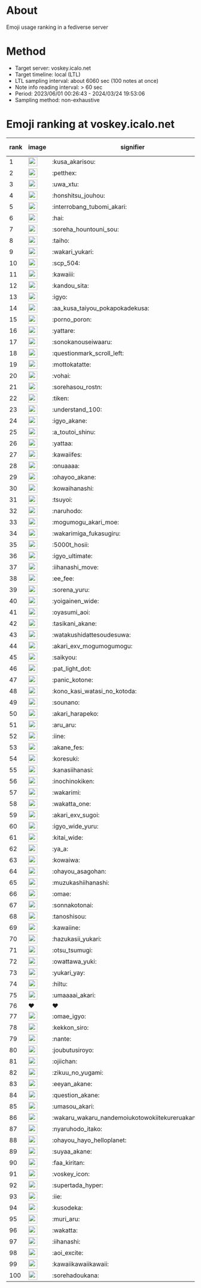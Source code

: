 # About
Emoji usage ranking in a fediverse server

# Method
- Target server: voskey.icalo.net
- Target timeline: local (LTL)
- LTL sampling interval: about 6060 sec (100 notes at once)
- Note info reading interval: > 60 sec
- Period: 2023/06/01 00:26:43 - 2024/03/24 19:53:06 
- Sampling method: non-exhaustive

# Emoji ranking at voskey.icalo.net

|rank|image|signifier|type|frequency score|
|----|----|----|----|----|
|1|<img height="24" src="https://voskey.icalo.net/emoji/kusa_akarisou.webp">|:kusa_akarisou:|custom|22156|
|2|<img height="24" src="https://voskey.icalo.net/emoji/petthex.webp">|:petthex:|custom|15051|
|3|<img height="24" src="https://voskey.icalo.net/emoji/uwa_xtu.webp">|:uwa_xtu:|custom|10773|
|4|<img height="24" src="https://voskey.icalo.net/emoji/honshitsu_jouhou.webp">|:honshitsu_jouhou:|custom|7661|
|5|<img height="24" src="https://voskey.icalo.net/emoji/interrobang_tubomi_akari.webp">|:interrobang_tubomi_akari:|custom|7066|
|6|<img height="24" src="https://voskey.icalo.net/emoji/hai.webp">|:hai:|custom|6994|
|7|<img height="24" src="https://voskey.icalo.net/emoji/soreha_hountouni_sou.webp">|:soreha_hountouni_sou:|custom|6383|
|8|<img height="24" src="https://voskey.icalo.net/emoji/taiho.webp">|:taiho:|custom|6298|
|9|<img height="24" src="https://voskey.icalo.net/emoji/wakari_yukari.webp">|:wakari_yukari:|custom|6276|
|10|<img height="24" src="https://voskey.icalo.net/emoji/scp_504.webp">|:scp_504:|custom|5157|
|11|<img height="24" src="https://voskey.icalo.net/emoji/kawaiii.webp">|:kawaiii:|custom|5038|
|12|<img height="24" src="https://voskey.icalo.net/emoji/kandou_sita.webp">|:kandou_sita:|custom|4370|
|13|<img height="24" src="https://voskey.icalo.net/emoji/igyo.webp">|:igyo:|custom|4186|
|14|<img height="24" src="https://voskey.icalo.net/emoji/aa_kusa_taiyou_pokapokadekusa.webp">|:aa_kusa_taiyou_pokapokadekusa:|custom|4014|
|15|<img height="24" src="https://voskey.icalo.net/emoji/porno_poron.webp">|:porno_poron:|custom|3927|
|16|<img height="24" src="https://voskey.icalo.net/emoji/yattare.webp">|:yattare:|custom|3754|
|17|<img height="24" src="https://voskey.icalo.net/emoji/sonokanouseiwaaru.webp">|:sonokanouseiwaaru:|custom|3700|
|18|<img height="24" src="https://voskey.icalo.net/emoji/questionmark_scroll_left.webp">|:questionmark_scroll_left:|custom|3700|
|19|<img height="24" src="https://voskey.icalo.net/emoji/mottokatatte.webp">|:mottokatatte:|custom|3644|
|20|<img height="24" src="https://voskey.icalo.net/emoji/vohai.webp">|:vohai:|custom|3549|
|21|<img height="24" src="https://voskey.icalo.net/emoji/sorehasou_rostn.webp">|:sorehasou_rostn:|custom|3443|
|22|<img height="24" src="https://voskey.icalo.net/emoji/tiken.webp">|:tiken:|custom|3364|
|23|<img height="24" src="https://voskey.icalo.net/emoji/understand_100.webp">|:understand_100:|custom|3137|
|24|<img height="24" src="https://voskey.icalo.net/emoji/igyo_akane.webp">|:igyo_akane:|custom|2818|
|25|<img height="24" src="https://voskey.icalo.net/emoji/a_toutoi_shinu.webp">|:a_toutoi_shinu:|custom|2810|
|26|<img height="24" src="https://voskey.icalo.net/emoji/yattaa.webp">|:yattaa:|custom|2783|
|27|<img height="24" src="https://voskey.icalo.net/emoji/kawaiifes.webp">|:kawaiifes:|custom|2676|
|28|<img height="24" src="https://voskey.icalo.net/emoji/onuaaaa.webp">|:onuaaaa:|custom|2655|
|29|<img height="24" src="https://voskey.icalo.net/emoji/ohayoo_akane.webp">|:ohayoo_akane:|custom|2610|
|30|<img height="24" src="https://voskey.icalo.net/emoji/kowaihanashi.webp">|:kowaihanashi:|custom|2574|
|31|<img height="24" src="https://voskey.icalo.net/emoji/tsuyoi.webp">|:tsuyoi:|custom|2555|
|32|<img height="24" src="https://voskey.icalo.net/emoji/naruhodo.webp">|:naruhodo:|custom|2447|
|33|<img height="24" src="https://voskey.icalo.net/emoji/mogumogu_akari_moe.webp">|:mogumogu_akari_moe:|custom|2389|
|34|<img height="24" src="https://voskey.icalo.net/emoji/wakarimiga_fukasugiru.webp">|:wakarimiga_fukasugiru:|custom|2303|
|35|<img height="24" src="https://voskey.icalo.net/emoji/5000t_hosii.webp">|:5000t_hosii:|custom|2254|
|36|<img height="24" src="https://voskey.icalo.net/emoji/igyo_ultimate.webp">|:igyo_ultimate:|custom|2136|
|37|<img height="24" src="https://voskey.icalo.net/emoji/iihanashi_move.webp">|:iihanashi_move:|custom|2136|
|38|<img height="24" src="https://voskey.icalo.net/emoji/ee_fee.webp">|:ee_fee:|custom|2088|
|39|<img height="24" src="https://voskey.icalo.net/emoji/sorena_yuru.webp">|:sorena_yuru:|custom|2054|
|40|<img height="24" src="https://voskey.icalo.net/emoji/yoigainen_wide.webp">|:yoigainen_wide:|custom|1994|
|41|<img height="24" src="https://voskey.icalo.net/emoji/oyasumi_aoi.webp">|:oyasumi_aoi:|custom|1935|
|42|<img height="24" src="https://voskey.icalo.net/emoji/tasikani_akane.webp">|:tasikani_akane:|custom|1926|
|43|<img height="24" src="https://voskey.icalo.net/emoji/watakushidattesoudesuwa.webp">|:watakushidattesoudesuwa:|custom|1910|
|44|<img height="24" src="https://voskey.icalo.net/emoji/akari_exv_mogumogumogu.webp">|:akari_exv_mogumogumogu:|custom|1755|
|45|<img height="24" src="https://voskey.icalo.net/emoji/saikyou.webp">|:saikyou:|custom|1725|
|46|<img height="24" src="https://voskey.icalo.net/emoji/pat_light_dot.webp">|:pat_light_dot:|custom|1725|
|47|<img height="24" src="https://voskey.icalo.net/emoji/panic_kotone.webp">|:panic_kotone:|custom|1645|
|48|<img height="24" src="https://voskey.icalo.net/emoji/kono_kasi_watasi_no_kotoda.webp">|:kono_kasi_watasi_no_kotoda:|custom|1644|
|49|<img height="24" src="https://voskey.icalo.net/emoji/sounano.webp">|:sounano:|custom|1641|
|50|<img height="24" src="https://voskey.icalo.net/emoji/akari_harapeko.webp">|:akari_harapeko:|custom|1637|
|51|<img height="24" src="https://voskey.icalo.net/emoji/aru_aru.webp">|:aru_aru:|custom|1634|
|52|<img height="24" src="https://voskey.icalo.net/emoji/iine.webp">|:iine:|custom|1613|
|53|<img height="24" src="https://voskey.icalo.net/emoji/akane_fes.webp">|:akane_fes:|custom|1613|
|54|<img height="24" src="https://voskey.icalo.net/emoji/koresuki.webp">|:koresuki:|custom|1541|
|55|<img height="24" src="https://voskey.icalo.net/emoji/kanasiihanasi.webp">|:kanasiihanasi:|custom|1531|
|56|<img height="24" src="https://voskey.icalo.net/emoji/inochinokiken.webp">|:inochinokiken:|custom|1506|
|57|<img height="24" src="https://voskey.icalo.net/emoji/wakarimi.webp">|:wakarimi:|custom|1488|
|58|<img height="24" src="https://voskey.icalo.net/emoji/wakatta_one.webp">|:wakatta_one:|custom|1464|
|59|<img height="24" src="https://voskey.icalo.net/emoji/akari_exv_sugoi.webp">|:akari_exv_sugoi:|custom|1429|
|60|<img height="24" src="https://voskey.icalo.net/emoji/igyo_wide_yuru.webp">|:igyo_wide_yuru:|custom|1409|
|61|<img height="24" src="https://voskey.icalo.net/emoji/kitai_wide.webp">|:kitai_wide:|custom|1360|
|62|<img height="24" src="https://voskey.icalo.net/emoji/ya_a.webp">|:ya_a:|custom|1305|
|63|<img height="24" src="https://voskey.icalo.net/emoji/kowaiwa.webp">|:kowaiwa:|custom|1289|
|64|<img height="24" src="https://voskey.icalo.net/emoji/ohayou_asagohan.webp">|:ohayou_asagohan:|custom|1247|
|65|<img height="24" src="https://voskey.icalo.net/emoji/muzukashiihanashi.webp">|:muzukashiihanashi:|custom|1217|
|66|<img height="24" src="https://voskey.icalo.net/emoji/omae.webp">|:omae:|custom|1209|
|67|<img height="24" src="https://voskey.icalo.net/emoji/sonnakotonai.webp">|:sonnakotonai:|custom|1183|
|68|<img height="24" src="https://voskey.icalo.net/emoji/tanoshisou.webp">|:tanoshisou:|custom|1177|
|69|<img height="24" src="https://voskey.icalo.net/emoji/kawaiine.webp">|:kawaiine:|custom|1161|
|70|<img height="24" src="https://voskey.icalo.net/emoji/hazukasii_yukari.webp">|:hazukasii_yukari:|custom|1137|
|71|<img height="24" src="https://voskey.icalo.net/emoji/otsu_tsumugi.webp">|:otsu_tsumugi:|custom|1134|
|72|<img height="24" src="https://voskey.icalo.net/emoji/owattawa_yuki.webp">|:owattawa_yuki:|custom|1129|
|73|<img height="24" src="https://voskey.icalo.net/emoji/yukari_yay.webp">|:yukari_yay:|custom|1129|
|74|<img height="24" src="https://voskey.icalo.net/emoji/hiltu.webp">|:hiltu:|custom|1118|
|75|<img height="24" src="https://voskey.icalo.net/emoji/umaaaai_akari.webp">|:umaaaai_akari:|custom|1091|
|76|❤|❤|unicode|1074|
|77|<img height="24" src="https://voskey.icalo.net/emoji/omae_igyo.webp">|:omae_igyo:|custom|1073|
|78|<img height="24" src="https://voskey.icalo.net/emoji/kekkon_siro.webp">|:kekkon_siro:|custom|1070|
|79|<img height="24" src="https://voskey.icalo.net/emoji/nante.webp">|:nante:|custom|1069|
|80|<img height="24" src="https://voskey.icalo.net/emoji/joubutusiroyo.webp">|:joubutusiroyo:|custom|1062|
|81|<img height="24" src="https://voskey.icalo.net/emoji/ojiichan.webp">|:ojiichan:|custom|1050|
|82|<img height="24" src="https://voskey.icalo.net/emoji/zikuu_no_yugami.webp">|:zikuu_no_yugami:|custom|1049|
|83|<img height="24" src="https://voskey.icalo.net/emoji/eeyan_akane.webp">|:eeyan_akane:|custom|1048|
|84|<img height="24" src="https://voskey.icalo.net/emoji/question_akane.webp">|:question_akane:|custom|1041|
|85|<img height="24" src="https://voskey.icalo.net/emoji/umasou_akari.webp">|:umasou_akari:|custom|1028|
|86|<img height="24" src="https://voskey.icalo.net/emoji/wakaru_wakaru_nandemoiukotowokiitekureruakanetyan.webp">|:wakaru_wakaru_nandemoiukotowokiitekureruakanetyan:|custom|1026|
|87|<img height="24" src="https://voskey.icalo.net/emoji/nyaruhodo_itako.webp">|:nyaruhodo_itako:|custom|1010|
|88|<img height="24" src="https://voskey.icalo.net/emoji/ohayou_hayo_helloplanet.webp">|:ohayou_hayo_helloplanet:|custom|1005|
|89|<img height="24" src="https://voskey.icalo.net/emoji/suyaa_akane.webp">|:suyaa_akane:|custom|998|
|90|<img height="24" src="https://voskey.icalo.net/emoji/faa_kiritan.webp">|:faa_kiritan:|custom|998|
|91|<img height="24" src="https://voskey.icalo.net/emoji/voskey_icon.webp">|:voskey_icon:|custom|979|
|92|<img height="24" src="https://voskey.icalo.net/emoji/supertada_hyper.webp">|:supertada_hyper:|custom|970|
|93|<img height="24" src="https://voskey.icalo.net/emoji/iie.webp">|:iie:|custom|969|
|94|<img height="24" src="https://voskey.icalo.net/emoji/kusodeka.webp">|:kusodeka:|custom|962|
|95|<img height="24" src="https://voskey.icalo.net/emoji/muri_aru.webp">|:muri_aru:|custom|960|
|96|<img height="24" src="https://voskey.icalo.net/emoji/wakatta.webp">|:wakatta:|custom|944|
|97|<img height="24" src="https://voskey.icalo.net/emoji/iihanashi.webp">|:iihanashi:|custom|927|
|98|<img height="24" src="https://voskey.icalo.net/emoji/aoi_excite.webp">|:aoi_excite:|custom|918|
|99|<img height="24" src="https://voskey.icalo.net/emoji/kawaiikawaiikawaii.webp">|:kawaiikawaiikawaii:|custom|911|
|100|<img height="24" src="https://voskey.icalo.net/emoji/sorehadoukana.webp">|:sorehadoukana:|custom|907|
